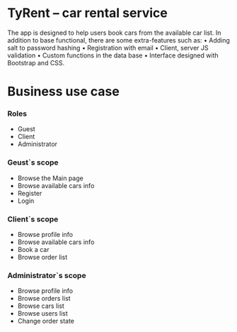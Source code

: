 # TyRent – car rental service
The app is designed to help users book cars from the available car list. In addition to base functional, there are some extra-features such as:
•	Adding salt to password hashing
•	Registration with email
•	Client, server JS validation
•	Custom functions in the data base
•	Interface designed with Bootstrap and CSS.


# Business use case

<h3>Roles</h3>
<ul>
<li>Guest</li>
<li>Client</li>
<li>Administrator</li>
</ul>

<h3>Geust`s scope</h3>
<ul>
<li>Browse the Main page</li>
<li>Browse available cars info</li>
<li>Register</li>
<li>Login</li>
</ul>

<h3>Client`s scope</h3>
<ul>
<li>Browse profile info</li>
<li> Browse available cars info</li>
<li>Book a car</li>
<li>Browse order list</li>
</ul>

<h3>Administrator`s scope</h3>
<ul>
<li>Browse profile info</li>
<li>Browse orders list</li>
<li>Browse cars list</li>
<li>Browse users list</li>
<li>Change order state</li>
</ul>
